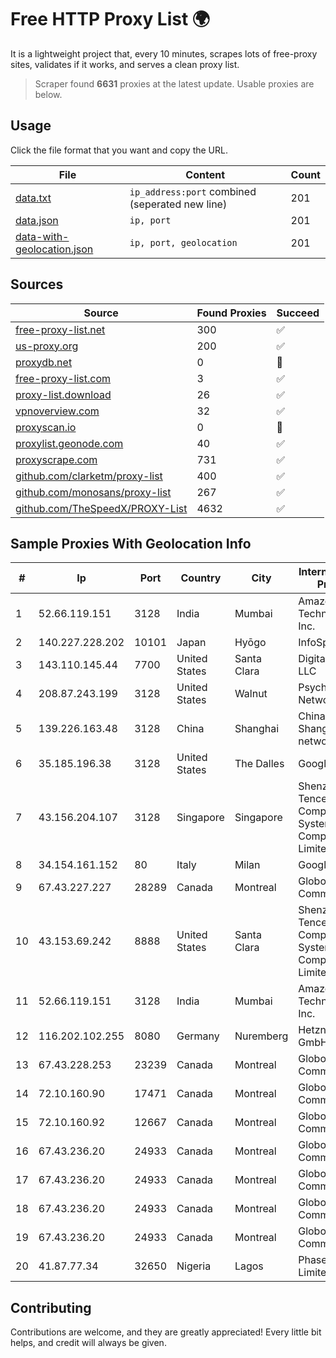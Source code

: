 
# Free HTTP Proxy List 🌍

It is a lightweight project that, every 10 minutes, scrapes lots of free-proxy sites, validates if it works, and serves a clean proxy list.


> Scraper found **6631** proxies at the latest update. Usable proxies are below.

## Usage

Click the file format that you want and copy the URL.


|File|Content|Count|
|----|-------|-----|
|[data.txt](https://raw.githubusercontent.com/themiralay/Proxy-List-World/master/data.txt)|`ip_address:port` combined (seperated new line)|201|
|[data.json](https://raw.githubusercontent.com/themiralay/Proxy-List-World/master/data.json)|`ip, port`|201|
|[data-with-geolocation.json](https://raw.githubusercontent.com/themiralay/Proxy-List-World/master/data-with-geolocation.json)|`ip, port, geolocation`|201|

## Sources

|Source|Found Proxies|Succeed|
|------|-------------|-------|
|[free-proxy-list.net](https://free-proxy-list.net)|300|✅|
|[us-proxy.org](https://www.us-proxy.org)|200|✅|
|[proxydb.net](http://proxydb.net)|0|🚫|
|[free-proxy-list.com](https://free-proxy-list.com/?page=&port=&type%5B%5D=http&type%5B%5D=https&up_time=0&search=Search)|3|✅|
|[proxy-list.download](https://www.proxy-list.download/HTTP)|26|✅|
|[vpnoverview.com](https://vpnoverview.com/privacy/anonymous-browsing/free-proxy-servers)|32|✅|
|[proxyscan.io](https://www.proxyscan.io)|0|🚫|
|[proxylist.geonode.com](https://proxylist.geonode.com/api/proxy-list?limit=300&page=1&sort_by=lastChecked&sort_type=desc&protocols=http,https)|40|✅|
|[proxyscrape.com](https://api.proxyscrape.com/v2/?request=displayproxies&protocol=http&timeout=10000&country=all&ssl=all&anonymity=all)|731|✅|
|[github.com/clarketm/proxy-list](https://raw.githubusercontent.com/clarketm/proxy-list/master/proxy-list-raw.txt)|400|✅|
|[github.com/monosans/proxy-list](https://raw.githubusercontent.com/monosans/proxy-list/main/proxies/http.txt)|267|✅|
|[github.com/TheSpeedX/PROXY-List](https://raw.githubusercontent.com/TheSpeedX/PROXY-List/master/http.txt)|4632|✅|


## Sample Proxies With Geolocation Info

|#|Ip|Port|Country|City|Internet Service Provider|
|-|--|----|-------|----|-------------------------|
|1|52.66.119.151|3128|India|Mumbai|Amazon Technologies Inc.|
|2|140.227.228.202|10101|Japan|Hyōgo|InfoSphere|
|3|143.110.145.44|7700|United States|Santa Clara|DigitalOcean, LLC|
|4|208.87.243.199|3128|United States|Walnut|Psychz Networks|
|5|139.226.163.48|3128|China|Shanghai|China Unicom Shanghai network|
|6|35.185.196.38|3128|United States|The Dalles|Google LLC|
|7|43.156.204.107|3128|Singapore|Singapore|Shenzhen Tencent Computer Systems Company Limited|
|8|34.154.161.152|80|Italy|Milan|Google LLC|
|9|67.43.227.227|28289|Canada|Montreal|GloboTech Communications|
|10|43.153.69.242|8888|United States|Santa Clara|Shenzhen Tencent Computer Systems Company Limited|
|11|52.66.119.151|3128|India|Mumbai|Amazon Technologies Inc.|
|12|116.202.102.255|8080|Germany|Nuremberg|Hetzner Online GmbH|
|13|67.43.228.253|23239|Canada|Montreal|GloboTech Communications|
|14|72.10.160.90|17471|Canada|Montreal|GloboTech Communications|
|15|72.10.160.92|12667|Canada|Montreal|GloboTech Communications|
|16|67.43.236.20|24933|Canada|Montreal|GloboTech Communications|
|17|67.43.236.20|24933|Canada|Montreal|GloboTech Communications|
|18|67.43.236.20|24933|Canada|Montreal|GloboTech Communications|
|19|67.43.236.20|24933|Canada|Montreal|GloboTech Communications|
|20|41.87.77.34|32650|Nigeria|Lagos|Phase3 Telecom Limited|



## Contributing

Contributions are welcome, and they are greatly appreciated! Every
little bit helps, and credit will always be given.

